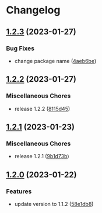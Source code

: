 # Changelog

## [1.2.3](https://github.com/robot12580/microhook/compare/v1.2.2...v1.2.3) (2023-01-27)


### Bug Fixes

* change package name ([4aeb6be](https://github.com/robot12580/microhook/commit/4aeb6be3689415d6b5660a129bd4c5e37f555022))

## [1.2.2](https://github.com/robot12580/microhook/compare/v1.2.1...v1.2.2) (2023-01-27)


### Miscellaneous Chores

* release 1.2.2 ([8115d45](https://github.com/robot12580/microhook/commit/8115d451440a95578b99bda1dc08315d7e4dbaf1))

## [1.2.1](https://github.com/robot12580/microhook/compare/v1.2.0...v1.2.1) (2023-01-23)


### Miscellaneous Chores

* release 1.2.1 ([9b1d73b](https://github.com/robot12580/microhook/commit/9b1d73b4b5b975bae658931d43c507fbd2de5d74))

## [1.2.0](https://github.com/robot12580/microhook/compare/v1.1.1...v1.2.0) (2023-01-22)


### Features

* update version to 1.1.2 ([58e1db8](https://github.com/robot12580/microhook/commit/58e1db826b71e94c29f74fd1d1a2d4d538d844d1))
